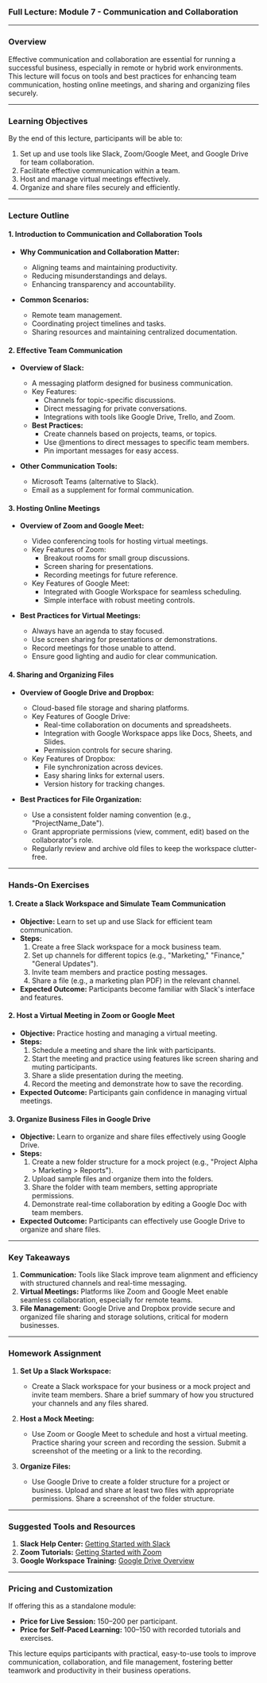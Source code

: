 ### **Full Lecture: Module 7 - Communication and Collaboration**

---

### **Overview**

Effective communication and collaboration are essential for running a successful business, especially in remote or hybrid work environments. This lecture will focus on tools and best practices for enhancing team communication, hosting online meetings, and sharing and organizing files securely.

---

### **Learning Objectives**

By the end of this lecture, participants will be able to:

1. Set up and use tools like Slack, Zoom/Google Meet, and Google Drive for team collaboration.
2. Facilitate effective communication within a team.
3. Host and manage virtual meetings effectively.
4. Organize and share files securely and efficiently.

---

### **Lecture Outline**

#### **1. Introduction to Communication and Collaboration Tools**

- **Why Communication and Collaboration Matter:**
  - Aligning teams and maintaining productivity.
  - Reducing misunderstandings and delays.
  - Enhancing transparency and accountability.

- **Common Scenarios:**
  - Remote team management.
  - Coordinating project timelines and tasks.
  - Sharing resources and maintaining centralized documentation.

#### **2. Effective Team Communication**

- **Overview of Slack:**
  - A messaging platform designed for business communication.
  - Key Features:
    - Channels for topic-specific discussions.
    - Direct messaging for private conversations.
    - Integrations with tools like Google Drive, Trello, and Zoom.
  - **Best Practices:**
    - Create channels based on projects, teams, or topics.
    - Use @mentions to direct messages to specific team members.
    - Pin important messages for easy access.

- **Other Communication Tools:**
  - Microsoft Teams (alternative to Slack).
  - Email as a supplement for formal communication.

#### **3. Hosting Online Meetings**

- **Overview of Zoom and Google Meet:**
  - Video conferencing tools for hosting virtual meetings.
  - Key Features of Zoom:
    - Breakout rooms for small group discussions.
    - Screen sharing for presentations.
    - Recording meetings for future reference.
  - Key Features of Google Meet:
    - Integrated with Google Workspace for seamless scheduling.
    - Simple interface with robust meeting controls.

- **Best Practices for Virtual Meetings:**
  - Always have an agenda to stay focused.
  - Use screen sharing for presentations or demonstrations.
  - Record meetings for those unable to attend.
  - Ensure good lighting and audio for clear communication.

#### **4. Sharing and Organizing Files**

- **Overview of Google Drive and Dropbox:**
  - Cloud-based file storage and sharing platforms.
  - Key Features of Google Drive:
    - Real-time collaboration on documents and spreadsheets.
    - Integration with Google Workspace apps like Docs, Sheets, and Slides.
    - Permission controls for secure sharing.
  - Key Features of Dropbox:
    - File synchronization across devices.
    - Easy sharing links for external users.
    - Version history for tracking changes.

- **Best Practices for File Organization:**
  - Use a consistent folder naming convention (e.g., "ProjectName_Date").
  - Grant appropriate permissions (view, comment, edit) based on the collaborator's role.
  - Regularly review and archive old files to keep the workspace clutter-free.

---

### **Hands-On Exercises**

#### **1. Create a Slack Workspace and Simulate Team Communication**
   - **Objective:** Learn to set up and use Slack for efficient team communication.
   - **Steps:**
     1. Create a free Slack workspace for a mock business team.
     2. Set up channels for different topics (e.g., "Marketing," "Finance," "General Updates").
     3. Invite team members and practice posting messages.
     4. Share a file (e.g., a marketing plan PDF) in the relevant channel.
   - **Expected Outcome:** Participants become familiar with Slack's interface and features.

#### **2. Host a Virtual Meeting in Zoom or Google Meet**
   - **Objective:** Practice hosting and managing a virtual meeting.
   - **Steps:**
     1. Schedule a meeting and share the link with participants.
     2. Start the meeting and practice using features like screen sharing and muting participants.
     3. Share a slide presentation during the meeting.
     4. Record the meeting and demonstrate how to save the recording.
   - **Expected Outcome:** Participants gain confidence in managing virtual meetings.

#### **3. Organize Business Files in Google Drive**
   - **Objective:** Learn to organize and share files effectively using Google Drive.
   - **Steps:**
     1. Create a new folder structure for a mock project (e.g., "Project Alpha > Marketing > Reports").
     2. Upload sample files and organize them into the folders.
     3. Share the folder with team members, setting appropriate permissions.
     4. Demonstrate real-time collaboration by editing a Google Doc with team members.
   - **Expected Outcome:** Participants can effectively use Google Drive to organize and share files.

---

### **Key Takeaways**

1. **Communication:** Tools like Slack improve team alignment and efficiency with structured channels and real-time messaging.
2. **Virtual Meetings:** Platforms like Zoom and Google Meet enable seamless collaboration, especially for remote teams.
3. **File Management:** Google Drive and Dropbox provide secure and organized file sharing and storage solutions, critical for modern businesses.

---

### **Homework Assignment**

1. **Set Up a Slack Workspace:**
   - Create a Slack workspace for your business or a mock project and invite team members. Share a brief summary of how you structured your channels and any files shared.

2. **Host a Mock Meeting:**
   - Use Zoom or Google Meet to schedule and host a virtual meeting. Practice sharing your screen and recording the session. Submit a screenshot of the meeting or a link to the recording.

3. **Organize Files:**
   - Use Google Drive to create a folder structure for a project or business. Upload and share at least two files with appropriate permissions. Share a screenshot of the folder structure.

---

### **Suggested Tools and Resources**

1. **Slack Help Center:** [Getting Started with Slack](https://slack.com/help/categories/360000049063)
2. **Zoom Tutorials:** [Getting Started with Zoom](https://support.zoom.us/)
3. **Google Workspace Training:** [Google Drive Overview](https://workspace.google.com/learning-center/)

---

### **Pricing and Customization**

If offering this as a standalone module:
- **Price for Live Session:** $150–$200 per participant.
- **Price for Self-Paced Learning:** $100–$150 with recorded tutorials and exercises.

This lecture equips participants with practical, easy-to-use tools to improve communication, collaboration, and file management, fostering better teamwork and productivity in their business operations.

